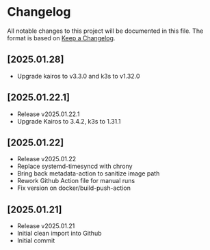 # Changelog

All notable changes to this project will be documented in this file.
The format is based on [Keep a Changelog](https://keepachangelog.com/en/1.0.0/).

## [2025.01.28]
- Upgrade kairos to v3.3.0 and k3s to v1.32.0

## [2025.01.22.1]
- Release v2025.01.22.1
- Upgrade Kairos to 3.4.2, k3s to 1.31.1

## [2025.01.22]
- Release v2025.01.22
- Replace systemd-timesyncd with chrony
- Bring back metadata-action to sanitize image path
- Rework Github Action file for manual runs
- Fix version on docker/build-push-action

## [2025.01.21]
- Release v2025.01.21
- Initial clean import into Github
- Initial commit

<!-- generated by git-cliff -->
